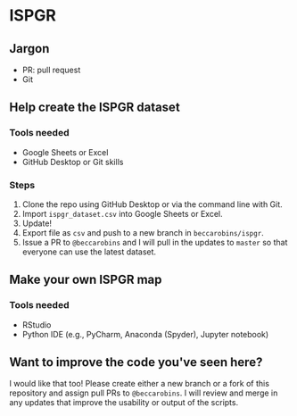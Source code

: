 # ISPGR

## Jargon
* PR: pull request
* Git

## Help create the ISPGR dataset
### Tools needed
* Google Sheets or Excel
* GitHub Desktop or Git skills

### Steps
1. Clone the repo using GitHub Desktop or via the command line with Git.
2. Import `ispgr_dataset.csv` into Google Sheets or Excel.
3. Update!
4. Export file as `csv` and push to a new branch in `beccarobins/ispgr`.
5. Issue a PR to `@beccarobins` and I will pull in the updates to `master` so that everyone can use the latest dataset.

## Make your own ISPGR map
### Tools needed
* RStudio
* Python IDE (e.g., PyCharm, Anaconda (Spyder), Jupyter notebook)

## Want to improve the code you've seen here?
I would like that too! Please create either a new branch or a fork of this repository and assign pull PRs to `@beccarobins`. I will review and merge in any updates that improve the usability or output of the scripts.

